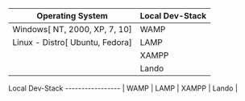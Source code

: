 Operating System   |  Local Dev-Stack  
------------------ | -----------------|
Windows[ NT, 2000, XP, 7, 10] | WAMP |
Linux - Distro[ Ubuntu, Fedora]| LAMP |
                                | XAMPP |
                                | Lando |

Local Dev-Stack
----------------- |
WAMP |
LAMP |
XAMPP |
Lando |
                                
